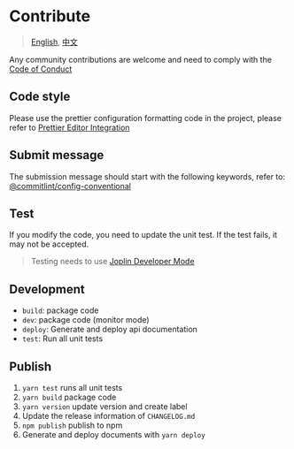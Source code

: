 # Contribute

> [English](./CONTRIBUTING.md), [中文](./CONTRIBUTING.ZH_CN.md)

Any community contributions are welcome and need to comply with the [Code of Conduct](https://www.contributor-covenant.org/version/2/0/code_of_conduct/)

## Code style

Please use the prettier configuration formatting code in the project, please refer to [Prettier Editor Integration](https://prettier.io/docs/en/editors.html)

## Submit message

The submission message should start with the following keywords, refer to: [@commitlint/config-conventional](https://www.npmjs.com/package/@commitlint/config-conventional)

## Test

If you modify the code, you need to update the unit test. If the test fails, it may not be accepted.

> Testing needs to use [Joplin Developer Mode](https://joplinapp.org/api/references/development_mode/)

## Development

- `build`: package code
- `dev`: package code (monitor mode)
- `deploy`: Generate and deploy api documentation
- `test`: Run all unit tests

## Publish

1. `yarn test` runs all unit tests
2. `yarn build` package code
3. `yarn version` update version and create label
4. Update the release information of `CHANGELOG.md`
5. `npm publish` publish to npm
6. Generate and deploy documents with `yarn deploy`
